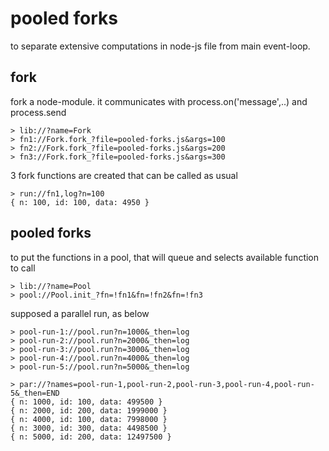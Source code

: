 # pooled forks


to separate extensive computations in node-js file from main event-loop.

## fork

fork a node-module. it communicates with process.on('message',..) and process.send

```
> lib://?name=Fork
> fn1://Fork.fork_?file=pooled-forks.js&args=100
> fn2://Fork.fork_?file=pooled-forks.js&args=200
> fn3://Fork.fork_?file=pooled-forks.js&args=300
```
3 fork functions are created that can be called as usual

```
> run://fn1,log?n=100
{ n: 100, id: 100, data: 4950 }
```

## pooled forks

to put the functions in a pool,
that will queue and selects available function to call

```
> lib://?name=Pool
> pool://Pool.init_?fn=!fn1&fn=!fn2&fn=!fn3
```

supposed a parallel run, as below

```
> pool-run-1://pool.run?n=1000&_then=log
> pool-run-2://pool.run?n=2000&_then=log
> pool-run-3://pool.run?n=3000&_then=log
> pool-run-4://pool.run?n=4000&_then=log
> pool-run-5://pool.run?n=5000&_then=log

> par://?names=pool-run-1,pool-run-2,pool-run-3,pool-run-4,pool-run-5&_then=END
{ n: 1000, id: 100, data: 499500 }
{ n: 2000, id: 200, data: 1999000 }
{ n: 4000, id: 100, data: 7998000 }
{ n: 3000, id: 300, data: 4498500 }
{ n: 5000, id: 200, data: 12497500 }
```
